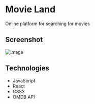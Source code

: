 # Movie Land
Online platform for searching for movies

## Screenshot
![image](https://github.com/Onyiee/movie-land/assets/74909132/a1dae6da-5815-4688-b0f9-fde7d9adec66)

## Technologies
- JavaScript
- React
- CSS3
- OMDB API
